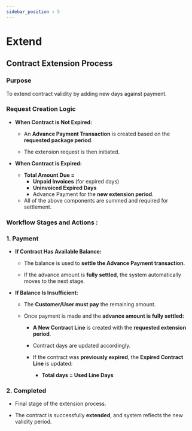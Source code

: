 ```yaml
---
sidebar_position : 5
---
```


# Extend

## Contract Extension Process

### Purpose

To extend contract validity by adding new days against payment.

### Request Creation Logic

  - **When Contract is Not Expired:**

    - An **Advance Payment Transaction** is created based on the **requested package period**.

    - The extension request is then initiated.

  - **When Contract is Expired:**

    - **Total Amount Due =**
      - **Unpaid Invoices** (for expired days)
      - **Uninvoiced Expired Days**
      - Advance Payment for the **new extension period**.
    - All of the above components are summed and required for settlement.

### Workflow Stages and Actions :

### 1. Payment

  - **If Contract Has Available Balance:**

    - The balance is used to **settle the Advance Payment transaction**.

    - If the advance amount is **fully settled**, the system automatically moves to the next stage.

  - **If Balance Is Insufficient:**

    - The **Customer/User must pay** the remaining amount.

    - Once payment is made and the **advance amount is fully settled:**

      - **A New Contract Line** is created with the **requested extension period**.

      - Contract days are updated accordingly.

      - If the contract was **previously expired**, the **Expired Contract Line** is updated:

        - **Total days = Used Line Days**

### 2. Completed

  - Final stage of the extension process.

  - The contract is successfully **extended**, and system reflects the new validity period.